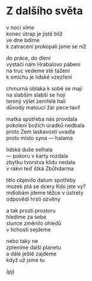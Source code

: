 Z dalšího světa
===============

v noci víme  
konec útrap je jistě blíž  
ve dne bdíme  
k zatracení prokopali jsme se níž

do práce, do dlení  
vystačí nám Hrabalovo pábení  
na truc vedeme sté tažení  
k smíchu je lidské vzezření

chmurná oblaka k sobě se mají  
na slabším slabší se hojí  
temný výlet zemřelé halí  
důvody matoucí žár pece taví!

matka spotřeba nás provdala  
pokolení božích úradků nedbala  
proto Zem laskavostí uvadla  
proto místo syna — halama

lidská duše selhala  
— pokoru v karty rozdala  
zbytku tvorstva klidu nedala  
v rakvi teď štká Zbůhdarma

tělo objevilo datum spotřeby  
mozek ptá se dcery Kdo jste vy?  
mdlobám jdeme těžce v ústrety  
odpovědi hrstí ozvěny

a tak prosti prostoru  
hledíme za sebe  
slunce změnilo ohledů  
v tichosti sejdeme

nebo taky ne  
zpleníme další planetu  
a dále ještě zajdeme  
když už jsme tu

(pj)

